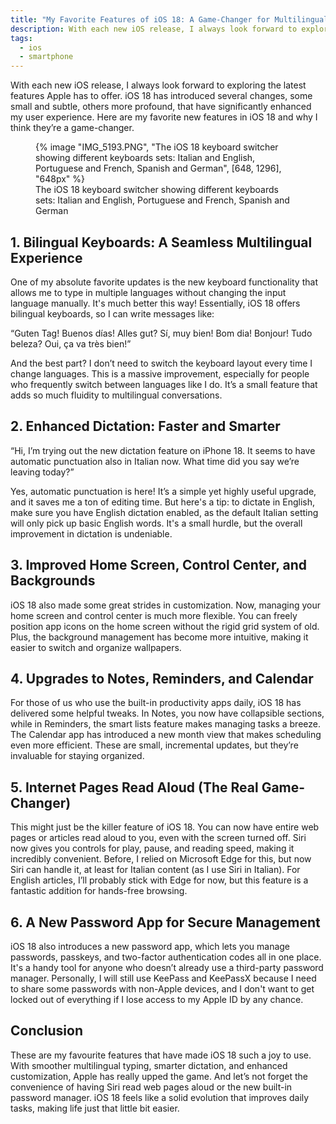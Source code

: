 ```yaml
---
title: "My Favorite Features of iOS 18: A Game-Changer for Multilingual Users and More"
description: With each new iOS release, I always look forward to exploring the latest features Apple has to offer. iOS 18 has introduced several changes, some small and subtle, others more profound, that have significantly enhanced my user experience. Here are my favorite new features in iOS 18 and why I think they’re a game-changer.
tags:
  - ios
  - smartphone
---
```


With each new iOS release, I always look forward to exploring the latest features Apple has to offer. iOS 18 has introduced several changes, some small and subtle, others more profound, that have significantly enhanced my user experience. Here are my favorite new features in iOS 18 and why I think they’re a game-changer.

<figure>
	{% image "IMG_5193.PNG", "The iOS 18 keyboard switcher showing different keyboards sets: Italian and English, Portuguese and French, Spanish and German", [648, 1296], "648px" %}
	<figcaption>The iOS 18 keyboard switcher showing different keyboards sets: Italian and English, Portuguese and French, Spanish and German</figcaption>
</figure>

## 1. Bilingual Keyboards: A Seamless Multilingual Experience

One of my absolute favorite updates is the new keyboard functionality that allows me to type in multiple languages without changing the input language manually. It's much better this way! Essentially, iOS 18 offers bilingual keyboards, so I can write messages like:

“Guten Tag! Buenos días! Alles gut? Sí, muy bien! Bom dia! Bonjour! Tudo beleza? Oui, ça va très bien!”

And the best part? I don’t need to switch the keyboard layout every time I change languages. This is a massive improvement, especially for people who frequently switch between languages like I do. It’s a small feature that adds so much fluidity to multilingual conversations.

## 2. Enhanced Dictation: Faster and Smarter

“Hi, I’m trying out the new dictation feature on iPhone 18. It seems to have automatic punctuation also in Italian now. What time did you say we’re leaving today?”

Yes, automatic punctuation is here! It’s a simple yet highly useful upgrade, and it saves me a ton of editing time. But here's a tip: to dictate in English, make sure you have English dictation enabled, as the default Italian setting will only pick up basic English words. It's a small hurdle, but the overall improvement in dictation is undeniable.

## 3. Improved Home Screen, Control Center, and Backgrounds

iOS 18 also made some great strides in customization. Now, managing your home screen and control center is much more flexible. You can freely position app icons on the home screen without the rigid grid system of old. Plus, the background management has become more intuitive, making it easier to switch and organize wallpapers.

## 4. Upgrades to Notes, Reminders, and Calendar

For those of us who use the built-in productivity apps daily, iOS 18 has delivered some helpful tweaks. In Notes, you now have collapsible sections, while in Reminders, the smart lists feature makes managing tasks a breeze. The Calendar app has introduced a new month view that makes scheduling even more efficient. These are small, incremental updates, but they’re invaluable for staying organized.

## 5. Internet Pages Read Aloud (The Real Game-Changer)

This might just be the killer feature of iOS 18. You can now have entire web pages or articles read aloud to you, even with the screen turned off. Siri now gives you controls for play, pause, and reading speed, making it incredibly convenient. Before, I relied on Microsoft Edge for this, but now Siri can handle it, at least for Italian content (as I use Siri in Italian). For English articles, I’ll probably stick with Edge for now, but this feature is a fantastic addition for hands-free browsing.

## 6. A New Password App for Secure Management

iOS 18 also introduces a new password app, which lets you manage passwords, passkeys, and two-factor authentication codes all in one place. It's a handy tool for anyone who doesn’t already use a third-party password manager. Personally, I will still use KeePass and KeePassX because I need to share some passwords with non-Apple devices, and I don't want to get locked out of everything if I lose access to my Apple ID by any chance.

## Conclusion

These are my favourite features that have made iOS 18 such a joy to use. With smoother multilingual typing, smarter dictation, and enhanced customization, Apple has really upped the game. And let’s not forget the convenience of having Siri read web pages aloud or the new built-in password manager. iOS 18 feels like a solid evolution that improves daily tasks, making life just that little bit easier.
